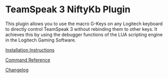 # TeamSpeak 3 NiftyKb Plugin

This plugin allows you to use the macro G-Keys on any Logitech keyboard to directly control TeamSpeak 3 without rebinding them to other keys. It achieves this by using the debugger functions of the LUA scripting engine in the Logitech Gaming Software.

[Installation Instructions](INSTALL.md)

[Command Reference](COMMANDS.md)

[Changelog](CHANGELOG.md)
